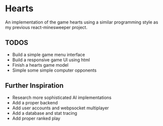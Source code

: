 # Hearts

An implementation of the game hearts using a similar programming style as my previous react-minesweeper project.

## TODOS
* Build a simple game menu interface
* Build a responsive game UI using html
* Finish a hearts game model
* Simple some simple computer opponents

## Further Inspiration
* Research more sophisticated AI implementations
* Add a proper backend
* Add user accounts and webpsocket multiplayer
* Add a database and stat tracing
* Add proper ranked play